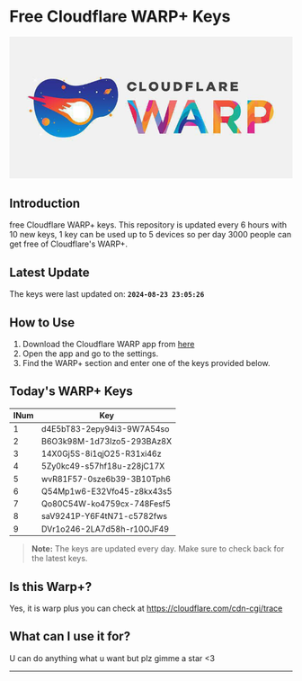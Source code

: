 
# Free Cloudflare WARP+ Keys

![Banner](asset/IMG_20240629_142710_129.jpg)

## Introduction

free Cloudflare WARP+ keys. This repository is updated every 6 hours with 10 new keys, 1 key can be used up to 5 devices so per day 3000 people can get free of Cloudflare's WARP+.

## Latest Update

The keys were last updated on: **`2024-08-23 23:05:26`**

## How to Use

1. Download the Cloudflare WARP app from [here](https://1.1.1.1/)
2. Open the app and go to the settings.
3. Find the WARP+ section and enter one of the keys provided below.

## Today's WARP+ Keys

| INum | Key |
|-------|-----|
| 1     | d4E5bT83-2epy94i3-9W7A54so               |
| 2     | B6O3k98M-1d73Izo5-293BAz8X               |
| 3     | 14X0Gj5S-8i1qjO25-R31xi46z               |
| 4     | 5Zy0kc49-s57hf18u-z28jC17X               |
| 5     | wvR81F57-0sze6b39-3B10Tph6               |
| 6     | Q54Mp1w6-E32Vfo45-z8kx43s5               |
| 7     | Qo80C54W-ko4759cx-748Fesf5               |
| 8     | saV9241P-Y6F4tN71-c5782fws               |
| 9     | DVr1o246-2LA7d58h-r10OJF49               |


> **Note:** The keys are updated every day. Make sure to check back for the latest keys.

## Is this Warp+?

Yes, it is warp plus you can check at https://cloudflare.com/cdn-cgi/trace

## What can I use it for?
U can do anything what u want but plz gimme a star <3

---
